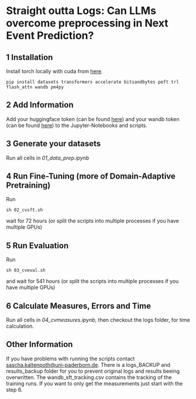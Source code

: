 # Straight outta Logs: Can LLMs overcome preprocessing in Next Event Prediction?

## 1 Installation

Install torch locally with cuda from [here](https://pytorch.org/get-started/locally/).

```
pip install datasets transformers accelerate bitsandbytes peft trl flash_attn wandb pm4py
```

## 2 Add Information

Add your huggingface token (can be found [here](https://huggingface.co/docs/hub/en/security-tokens)) 
and your wandb token (can be found [here](https://docs.wandb.ai/quickstart)) to the Jupyter-Notebooks and scripts.

## 3 Generate your datasets

Run all cells in _01_data_prep.ipynb_

## 4 Run Fine-Tuning (more of Domain-Adaptive Pretraining)
Run
```
sh 02_cvsft.sh
```
wait for 72 hours (or split the scripts into multiple processes if you have multiple GPUs)

## 5 Run Evaluation
Run
```
sh 03_cveval.sh
```
and wait for 541 hours (or split the scripts into multiple processes if you have multiple GPUs)

## 6 Calculate Measures, Errors and Time
Run all cells in _04_cvmeasures.ipynb_, then checkout the logs folder, for time calculation.

## Other Information
If you have problems with running the scripts contact [sascha.kaltenpoth@uni-paderborn.de](mailto:sascha.kaltenpoth@uni-paderborn.de).
There is a logs_BACKUP and results_backup folder for you to prevent original logs and results beeing overwritten.
The wandb_sft_tracking.csv contains the tracking of the training runs.
If you want to only get the measurements just start with the step 6.